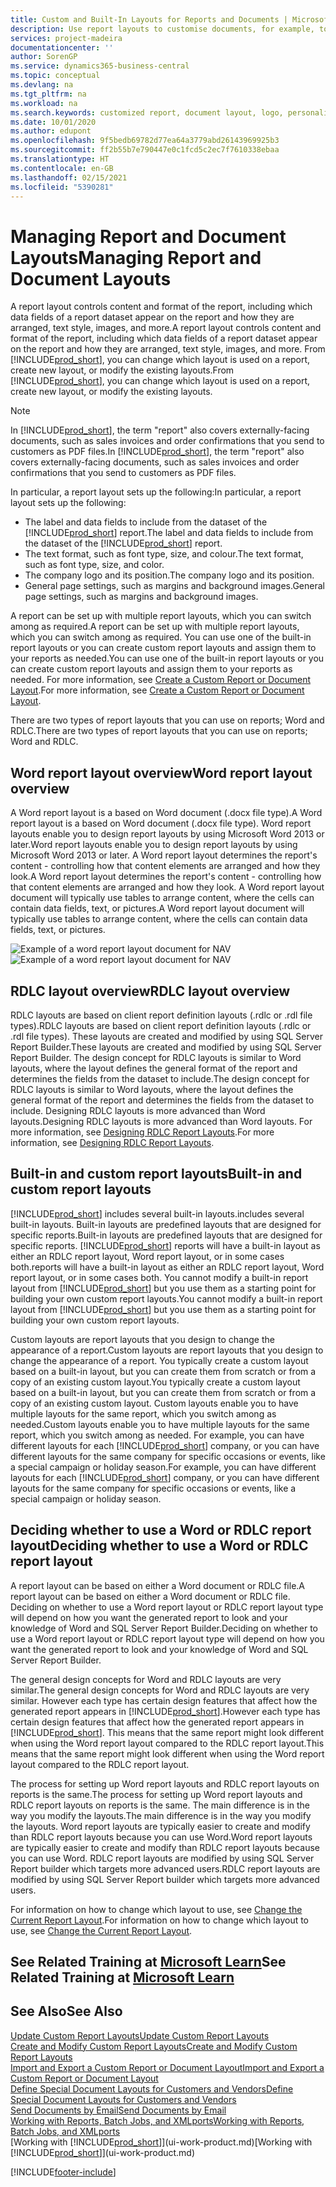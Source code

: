 ```yaml
---
title: Custom and Built-In Layouts for Reports and Documents | Microsoft Docs
description: Use report layouts to customise documents, for example, to personalise the font, logo, or page settings of PDF files you send to customers.
services: project-madeira
documentationcenter: ''
author: SorenGP
ms.service: dynamics365-business-central
ms.topic: conceptual
ms.devlang: na
ms.tgt_pltfrm: na
ms.workload: na
ms.search.keywords: customized report, document layout, logo, personalize
ms.date: 10/01/2020
ms.author: edupont
ms.openlocfilehash: 9f5bedb69782d77ea64a3779abd26143969925b3
ms.sourcegitcommit: ff2b55b7e790447e0c1fcd5c2ec7f7610338ebaa
ms.translationtype: HT
ms.contentlocale: en-GB
ms.lasthandoff: 02/15/2021
ms.locfileid: "5390281"
---
```

# <a name="managing-report-and-document-layouts"></a><span data-ttu-id="8d12e-103">Managing Report and Document Layouts</span><span class="sxs-lookup"><span data-stu-id="8d12e-103">Managing Report and Document Layouts</span></span>
<span data-ttu-id="8d12e-104">A report layout controls content and format of the report, including which data fields of a report dataset appear on the report and how they are arranged, text style, images, and more.</span><span class="sxs-lookup"><span data-stu-id="8d12e-104">A report layout controls content and format of the report, including which data fields of a report dataset appear on the report and how they are arranged, text style, images, and more.</span></span> <span data-ttu-id="8d12e-105">From [!INCLUDE[prod_short](includes/prod_short.md)], you can change which layout is used on a report, create new layout, or modify the existing layouts.</span><span class="sxs-lookup"><span data-stu-id="8d12e-105">From [!INCLUDE[prod_short](includes/prod_short.md)], you can change which layout is used on a report, create new layout, or modify the existing layouts.</span></span>

> [!NOTE]  
>   <span data-ttu-id="8d12e-106">In [!INCLUDE[prod_short](includes/prod_short.md)], the term "report" also covers externally-facing documents, such as sales invoices and order confirmations that you send to customers as PDF files.</span><span class="sxs-lookup"><span data-stu-id="8d12e-106">In [!INCLUDE[prod_short](includes/prod_short.md)], the term "report" also covers externally-facing documents, such as sales invoices and order confirmations that you send to customers as PDF files.</span></span>

<span data-ttu-id="8d12e-107">In particular, a report layout sets up the following:</span><span class="sxs-lookup"><span data-stu-id="8d12e-107">In particular, a report layout sets up the following:</span></span>

* <span data-ttu-id="8d12e-108">The label and data fields to include from the dataset of the [!INCLUDE[prod_short](includes/prod_short.md)] report.</span><span class="sxs-lookup"><span data-stu-id="8d12e-108">The label and data fields to include from the dataset of the [!INCLUDE[prod_short](includes/prod_short.md)] report.</span></span>
* <span data-ttu-id="8d12e-109">The text format, such as font type, size, and colour.</span><span class="sxs-lookup"><span data-stu-id="8d12e-109">The text format, such as font type, size, and color.</span></span>
* <span data-ttu-id="8d12e-110">The company logo and its position.</span><span class="sxs-lookup"><span data-stu-id="8d12e-110">The company logo and its position.</span></span>
* <span data-ttu-id="8d12e-111">General page settings, such as margins and background images.</span><span class="sxs-lookup"><span data-stu-id="8d12e-111">General page settings, such as margins and background images.</span></span>

<span data-ttu-id="8d12e-112">A report can be set up with multiple report layouts, which you can switch among as required.</span><span class="sxs-lookup"><span data-stu-id="8d12e-112">A report can be set up with multiple report layouts, which you can switch among as required.</span></span> <span data-ttu-id="8d12e-113">You can use one of the built-in report layouts or you can create custom report layouts and assign them to your reports as needed.</span><span class="sxs-lookup"><span data-stu-id="8d12e-113">You can use one of the built-in report layouts or you can create custom report layouts and assign them to your reports as needed.</span></span> <span data-ttu-id="8d12e-114">For more information, see [Create a Custom Report or Document Layout](ui-how-create-custom-report-layout.md).</span><span class="sxs-lookup"><span data-stu-id="8d12e-114">For more information, see [Create a Custom Report or Document Layout](ui-how-create-custom-report-layout.md).</span></span>

<span data-ttu-id="8d12e-115">There are two types of report layouts that you can use on reports; Word and RDLC.</span><span class="sxs-lookup"><span data-stu-id="8d12e-115">There are two types of report layouts that you can use on reports; Word and RDLC.</span></span>

## <a name="word-report-layout-overview"></a><span data-ttu-id="8d12e-116">Word report layout overview</span><span class="sxs-lookup"><span data-stu-id="8d12e-116">Word report layout overview</span></span>
<span data-ttu-id="8d12e-117">A Word report layout is a based on Word document (.docx file type).</span><span class="sxs-lookup"><span data-stu-id="8d12e-117">A Word report layout is a based on Word document (.docx file type).</span></span> <span data-ttu-id="8d12e-118">Word report layouts enable you to design report layouts by using Microsoft Word 2013 or later.</span><span class="sxs-lookup"><span data-stu-id="8d12e-118">Word report layouts enable you to design report layouts by using Microsoft Word 2013 or later.</span></span> <span data-ttu-id="8d12e-119">A Word report layout determines the report's content - controlling how that content elements are arranged and how they look.</span><span class="sxs-lookup"><span data-stu-id="8d12e-119">A Word report layout determines the report's content - controlling how that content elements are arranged and how they look.</span></span> <span data-ttu-id="8d12e-120">A Word report layout document will typically use tables to arrange content, where the cells can contain data fields, text, or pictures.</span><span class="sxs-lookup"><span data-stu-id="8d12e-120">A Word report layout document will typically use tables to arrange content, where the cells can contain data fields, text, or pictures.</span></span>

 <span data-ttu-id="8d12e-121">![Example of a word report layout document for NAV](media/nav_wordreportlayout_edit_in_word_example.png "NAV_WordReportLayout_Edit_In_Word_Example")</span><span class="sxs-lookup"><span data-stu-id="8d12e-121">![Example of a word report layout document for NAV](media/nav_wordreportlayout_edit_in_word_example.png "NAV_WordReportLayout_Edit_In_Word_Example")</span></span>  

## <a name="rdlc-layout-overview"></a><span data-ttu-id="8d12e-122">RDLC layout overview</span><span class="sxs-lookup"><span data-stu-id="8d12e-122">RDLC layout overview</span></span>
<span data-ttu-id="8d12e-123">RDLC layouts are based on client report definition layouts (.rdlc or .rdl file types).</span><span class="sxs-lookup"><span data-stu-id="8d12e-123">RDLC layouts are based on client report definition layouts (.rdlc or .rdl file types).</span></span> <span data-ttu-id="8d12e-124">These layouts are created and modified by using SQL Server Report Builder.</span><span class="sxs-lookup"><span data-stu-id="8d12e-124">These layouts are created and modified by using SQL Server Report Builder.</span></span> <span data-ttu-id="8d12e-125">The design concept for RDLC layouts is similar to Word layouts, where the layout defines the general format of the report and determines the fields from the dataset to include.</span><span class="sxs-lookup"><span data-stu-id="8d12e-125">The design concept for RDLC layouts is similar to Word layouts, where the layout defines the general format of the report and determines the fields from the dataset to include.</span></span> <span data-ttu-id="8d12e-126">Designing RDLC layouts is more advanced than Word layouts.</span><span class="sxs-lookup"><span data-stu-id="8d12e-126">Designing RDLC layouts is more advanced than Word layouts.</span></span> <span data-ttu-id="8d12e-127">For more information, see [Designing RDLC Report Layouts](/dynamics-nav/Designing-RDLC-Report-Layouts).</span><span class="sxs-lookup"><span data-stu-id="8d12e-127">For more information, see [Designing RDLC Report Layouts](/dynamics-nav/Designing-RDLC-Report-Layouts).</span></span>

## <a name="built-in-and-custom-report-layouts"></a><span data-ttu-id="8d12e-128">Built-in and custom report layouts</span><span class="sxs-lookup"><span data-stu-id="8d12e-128">Built-in and custom report layouts</span></span>
[!INCLUDE[prod_short](includes/prod_short.md)] <span data-ttu-id="8d12e-129">includes several built-in layouts.</span><span class="sxs-lookup"><span data-stu-id="8d12e-129">includes several built-in layouts.</span></span> <span data-ttu-id="8d12e-130">Built-in layouts are predefined layouts that are designed for specific reports.</span><span class="sxs-lookup"><span data-stu-id="8d12e-130">Built-in layouts are predefined layouts that are designed for specific reports.</span></span> [!INCLUDE[prod_short](includes/prod_short.md)] <span data-ttu-id="8d12e-131">reports will have a built-in layout as either an RDLC report layout, Word report layout, or in some cases both.</span><span class="sxs-lookup"><span data-stu-id="8d12e-131">reports will have a built-in layout as either an RDLC report layout, Word report layout, or in some cases both.</span></span> <span data-ttu-id="8d12e-132">You cannot modify a built-in report layout from [!INCLUDE[prod_short](includes/prod_short.md)] but you use them as a starting point for building your own custom report layouts.</span><span class="sxs-lookup"><span data-stu-id="8d12e-132">You cannot modify a built-in report layout from [!INCLUDE[prod_short](includes/prod_short.md)] but you use them as a starting point for building your own custom report layouts.</span></span>

<span data-ttu-id="8d12e-133">Custom layouts are report layouts that you design to change the appearance of a report.</span><span class="sxs-lookup"><span data-stu-id="8d12e-133">Custom layouts are report layouts that you design to change the appearance of a report.</span></span> <span data-ttu-id="8d12e-134">You typically create a custom layout based on a built-in layout, but you can create them from scratch or from a copy of an existing custom layout.</span><span class="sxs-lookup"><span data-stu-id="8d12e-134">You typically create a custom layout based on a built-in layout, but you can create them from scratch or from a copy of an existing custom layout.</span></span> <span data-ttu-id="8d12e-135">Custom layouts enable you to have multiple layouts for the same report, which you switch among as needed.</span><span class="sxs-lookup"><span data-stu-id="8d12e-135">Custom layouts enable you to have multiple layouts for the same report, which you switch among as needed.</span></span> <span data-ttu-id="8d12e-136">For example, you can have different layouts for each [!INCLUDE[prod_short](includes/prod_short.md)] company, or you can have different layouts for the same company for specific occasions or events, like a special campaign or holiday season.</span><span class="sxs-lookup"><span data-stu-id="8d12e-136">For example, you can have different layouts for each [!INCLUDE[prod_short](includes/prod_short.md)] company, or you can have different layouts for the same company for specific occasions or events, like a special campaign or holiday season.</span></span>

## <a name="deciding-whether-to-use-a-word-or-rdlc-report-layout"></a><span data-ttu-id="8d12e-137">Deciding whether to use a Word or RDLC report layout</span><span class="sxs-lookup"><span data-stu-id="8d12e-137">Deciding whether to use a Word or RDLC report layout</span></span>
<span data-ttu-id="8d12e-138">A report layout can be based on either a Word document or RDLC file.</span><span class="sxs-lookup"><span data-stu-id="8d12e-138">A report layout can be based on either a Word document or RDLC file.</span></span> <span data-ttu-id="8d12e-139">Deciding on whether to use a Word report layout or RDLC report layout type will depend on how you want the generated report to look and your knowledge of Word and SQL Server Report Builder.</span><span class="sxs-lookup"><span data-stu-id="8d12e-139">Deciding on whether to use a Word report layout or RDLC report layout type will depend on how you want the generated report to look and your knowledge of Word and SQL Server Report Builder.</span></span>

<span data-ttu-id="8d12e-140">The general design concepts for Word and RDLC layouts are very similar.</span><span class="sxs-lookup"><span data-stu-id="8d12e-140">The general design concepts for Word and RDLC layouts are very similar.</span></span> <span data-ttu-id="8d12e-141">However each type has certain design features that affect how the generated report appears in [!INCLUDE[prod_short](includes/prod_short.md)].</span><span class="sxs-lookup"><span data-stu-id="8d12e-141">However each type has certain design features that affect how the generated report appears in [!INCLUDE[prod_short](includes/prod_short.md)].</span></span> <span data-ttu-id="8d12e-142">This means that the same report might look different when using the Word report layout compared to the RDLC report layout.</span><span class="sxs-lookup"><span data-stu-id="8d12e-142">This means that the same report might look different when using the Word report layout compared to the RDLC report layout.</span></span>

<span data-ttu-id="8d12e-143">The process for setting up Word report layouts and RDLC report layouts on reports is the same.</span><span class="sxs-lookup"><span data-stu-id="8d12e-143">The process for setting up Word report layouts and RDLC report layouts on reports is the same.</span></span> <span data-ttu-id="8d12e-144">The main difference is in the way you modify the layouts.</span><span class="sxs-lookup"><span data-stu-id="8d12e-144">The main difference is in the way you modify the layouts.</span></span> <span data-ttu-id="8d12e-145">Word report layouts are typically easier to create and modify than RDLC report layouts because you can use Word.</span><span class="sxs-lookup"><span data-stu-id="8d12e-145">Word report layouts are typically easier to create and modify than RDLC report layouts because you can use Word.</span></span> <span data-ttu-id="8d12e-146">RDLC report layouts are modified by using SQL Server Report builder which targets more advanced users.</span><span class="sxs-lookup"><span data-stu-id="8d12e-146">RDLC report layouts are modified by using SQL Server Report builder which targets more advanced users.</span></span>

<span data-ttu-id="8d12e-147">For information on how to change which layout to use, see [Change the Current Report Layout](ui-how-change-layout-currently-used-report.md).</span><span class="sxs-lookup"><span data-stu-id="8d12e-147">For information on how to change which layout to use, see [Change the Current Report Layout](ui-how-change-layout-currently-used-report.md).</span></span>

## <a name="see-related-training-at-microsoft-learn"></a><span data-ttu-id="8d12e-148">See Related Training at [Microsoft Learn](/learn/modules/change-documents-dynamics-365-business-central/index)</span><span class="sxs-lookup"><span data-stu-id="8d12e-148">See Related Training at [Microsoft Learn](/learn/modules/change-documents-dynamics-365-business-central/index)</span></span>

## <a name="see-also"></a><span data-ttu-id="8d12e-149">See Also</span><span class="sxs-lookup"><span data-stu-id="8d12e-149">See Also</span></span>
[<span data-ttu-id="8d12e-150">Update Custom Report Layouts</span><span class="sxs-lookup"><span data-stu-id="8d12e-150">Update Custom Report Layouts</span></span>](ui-update-report-layouts.md)  
[<span data-ttu-id="8d12e-151">Create and Modify Custom Report Layouts</span><span class="sxs-lookup"><span data-stu-id="8d12e-151">Create and Modify Custom Report Layouts</span></span>](ui-how-create-custom-report-layout.md)  
[<span data-ttu-id="8d12e-152">Import and Export a Custom Report or Document Layout</span><span class="sxs-lookup"><span data-stu-id="8d12e-152">Import and Export a Custom Report or Document Layout</span></span>](ui-how-import-and-export-report-layout.md)  
[<span data-ttu-id="8d12e-153">Define Special Document Layouts for Customers and Vendors</span><span class="sxs-lookup"><span data-stu-id="8d12e-153">Define Special Document Layouts for Customers and Vendors</span></span>](ui-define-customer-vendor-document-layouts.md)  
[<span data-ttu-id="8d12e-154">Send Documents by Email</span><span class="sxs-lookup"><span data-stu-id="8d12e-154">Send Documents by Email</span></span>](ui-how-send-documents-email.md)  
[<span data-ttu-id="8d12e-155">Working with Reports, Batch Jobs, and XMLports</span><span class="sxs-lookup"><span data-stu-id="8d12e-155">Working with Reports, Batch Jobs, and XMLports</span></span>](ui-work-report.md)  
<span data-ttu-id="8d12e-156">[Working with [!INCLUDE[prod_short](includes/prod_short.md)]](ui-work-product.md)</span><span class="sxs-lookup"><span data-stu-id="8d12e-156">[Working with [!INCLUDE[prod_short](includes/prod_short.md)]](ui-work-product.md)</span></span>  


[!INCLUDE[footer-include](includes/footer-banner.md)]